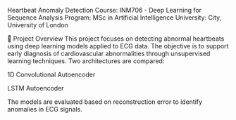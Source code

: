 Heartbeat Anomaly Detection
Course: INM706 - Deep Learning for Sequence Analysis
Program: MSc in Artificial Intelligence
University: City, University of London

📝 Project Overview
This project focuses on detecting abnormal heartbeats using deep learning models applied to ECG data. The objective is to support early diagnosis of cardiovascular abnormalities through unsupervised learning techniques. Two architectures are compared:

1D Convolutional Autoencoder

LSTM Autoencoder

The models are evaluated based on reconstruction error to identify anomalies in ECG signals.
